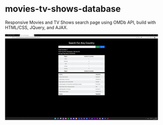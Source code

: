 # movies-tv-shows-database
Responsive Movies and TV Shows search page using OMDb API, build with HTML/CSS, JQuery, and AJAX.

![](assets/images/preview.png)
